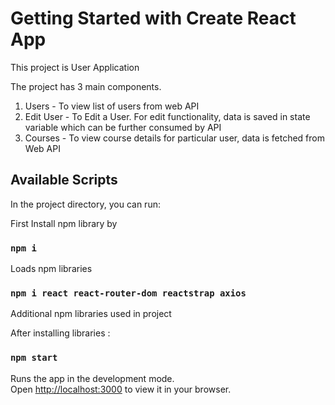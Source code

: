 # Getting Started with Create React App

This project is User Application

The project has 3 main components.

1. Users - To view list of users from web API
2. Edit User - To Edit a User. For edit functionality, data is saved in state variable which can be further consumed by API
3. Courses - To view course details for particular user, data is fetched from Web API

## Available Scripts

In the project directory, you can run:

First Install npm library by 

### `npm i`
Loads npm libraries


### `npm i react react-router-dom reactstrap axios`
Additional npm libraries used in project

After installing libraries : 

### `npm start`

Runs the app in the development mode.\
Open [http://localhost:3000](http://localhost:3000) to view it in your browser.





